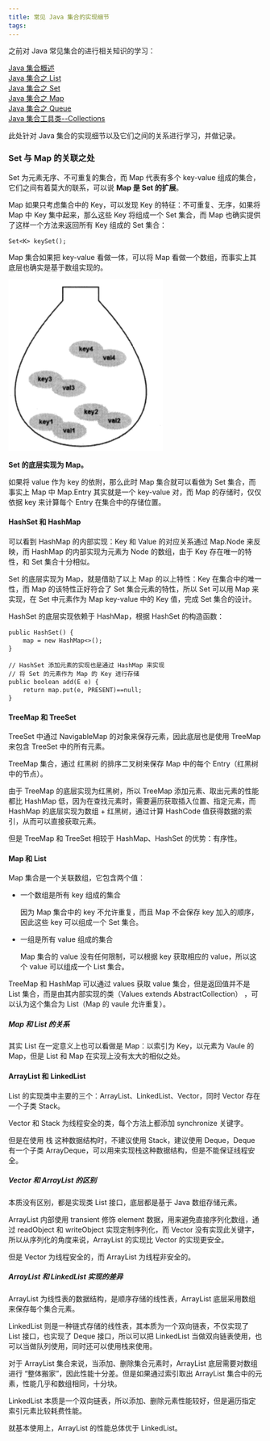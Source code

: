 ```yaml
---
title: 常见 Java 集合的实现细节
tags:
---
```



之前对 Java 常见集合的进行相关知识的学习：

[Java 集合概述](https://leegyplus.github.io/2019/05/09/Java%E9%9B%86%E5%90%88%E6%A6%82%E8%BF%B0/)<br>
[Java 集合之 List](https://leegyplus.github.io/2019/05/10/Java%E9%9B%86%E5%90%88%E4%B9%8BList/)<br>
[Java 集合之 Set](https://leegyplus.github.io/2019/05/09/Java-%E9%9B%86%E5%90%88%E4%B9%8B-Set/)<br>
[Java 集合之 Map](https://leegyplus.github.io/2019/05/10/Java%E9%9B%86%E5%90%88%E4%B9%8BMap/)<br>
[Java 集合之 Queue](https://leegyplus.github.io/2019/05/10/Java%E9%9B%86%E5%90%88%E4%B9%8BQueue/)<br>
[Java 集合工具类--Collections](https://leegyplus.github.io/2019/05/29/Java-%E9%9B%86%E5%90%88%E5%B7%A5%E5%85%B7%E7%B1%BB-Collections/)

此处针对 Java 集合的实现细节以及它们之间的关系进行学习，并做记录。

### Set 与 Map 的关联之处


Set 为元素无序、不可重复的集合，而 Map 代表有多个 key-value 组成的集合，它们之间有着莫大的联系，可以说 **Map 是 Set 的扩展**。

Map 如果只考虑集合中的 Key，可以发现 Key 的特征：不可重复、无序，如果将 Map 中 Key 集中起来，那么这些 Key 将组成一个 Set 集合，而 Map 也确实提供了这样一个方法来返回所有 Key 组成的 Set 集合：
```
Set<K> keySet();
```

Map 集合如果把 key-value 看做一体，可以将 Map 看做一个数组，而事实上其底层也确实是基于数组实现的。

![](/source/images/2020_02_05_01.png)

**Set 的底层实现为 Map。**



如果将 value 作为 key 的依附，那么此时 Map 集合就可以看做为 Set 集合，而事实上 Map 中 Map.Entry 其实就是一个 key-value 对，而 Map 的存储时，仅仅依据 key 来计算每个 Entry 在集合中的存储位置。


#### HashSet 和 HashMap

可以看到 HashMap 的内部实现：Key 和 Value 的对应关系通过  Map.Node 来反映，而 HashMap 的内部实现为元素为 Node 的数组，由于 Key 存在唯一的特性，和 Set 集合十分相似。

Set 的底层实现为 Map，就是借助了以上 Map 的以上特性：Key 在集合中的唯一性，而 Map 的该特性正好符合了 Set 集合元素的特性，所以 Set 可以用 Map 来实现，在 Set 中元素作为 Map key-value 中的 Key 值，完成 Set 集合的设计。

HashSet 的底层实现依赖于 HashMap，根据 HashSet 的构造函数：

```
public HashSet() {
    map = new HashMap<>();
}

// HashSet 添加元素的实现也是通过 HashMap 来实现
// 将 Set 的元素作为 Map 的 Key 进行存储
public boolean add(E e) {
    return map.put(e, PRESENT)==null;
}
```

#### TreeMap 和 TreeSet

TreeSet 中通过 NavigableMap 的对象来保存元素，因此底层也是使用 TreeMap 来包含 TreeSet 中的所有元素。


TreeMap 集合，通过 红黑树 的排序二叉树来保存 Map  中的每个 Entry（红黑树中的节点）。


由于 TreeMap 的底层实现为红黑树，所以 TreeMap 添加元素、取出元素的性能都比 HashMap 低，因为在查找元素时，需要遍历获取插入位置、指定元素，而 HashMap 的底层实现为数组 + 红黑树，通过计算 HashCode 值获得数据的索引，从而可以直接获取元素。


但是 TreeMap 和 TreeSet 相较于 HashMap、HashSet 的优势：有序性。


#### Map 和 List


Map 集合是一个关联数组，它包含两个值：

* 一个数组是所有 key 组成的集合
  
    因为 Map 集合中的 key 不允许重复，而且 Map 不会保存 key 加入的顺序，因此这些 key 可以组成一个 Set 集合。

* 一组是所有 value 组成的集合

    Map 集合的 value 没有任何限制，可以根据 key 获取相应的 value，所以这个 value 可以组成一个 List 集合。


TreeMap 和 HashMap 可以通过 values 获取 value 集合，但是返回值并不是 List 集合，而是由其内部实现的类（Values extends AbstractCollection） ，可以认为这个集合为  List（Map 的 vaule 允许重复）。

##### Map 和 List 的关系


其实 List 在一定意义上也可以看做是 Map：以索引为 Key，以元素为 Vaule 的 Map，但是 List 和 Map 在实现上没有太大的相似之处。


#### ArrayList 和 LinkedList


List 的实现类中主要的三个：ArrayList、LinkedList、Vector，同时 Vector 存在一个子类 Stack。

Vector 和 Stack 为线程安全的类，每个方法上都添加 synchronize 关键字。

但是在使用 栈 这种数据结构时，不建议使用 Stack，建议使用 Deque，Deque 有一个子类 ArrayDeque，可以用来实现栈这种数据结构，但是不能保证线程安全。


##### Vector 和 ArrayList 的区别


本质没有区别，都是实现类 List 接口，底层都是基于 Java 数组存储元素。


ArrayList 内部使用 transient 修饰 element 数据，用来避免直接序列化数组，通过 readObject 和 writeObject 实现定制序列化，而 Vector 没有实现此关键字，所以从序列化的角度来说，ArrayList 的实现比 Vector 的实现更安全。

但是 Vector 为线程安全的，而 ArrayList 为线程非安全的。

##### ArrayList 和 LinkedList 实现的差异


ArrayList 为线性表的数据结构，是顺序存储的线性表，ArrayList 底层采用数组来保存每个集合元素。

LinkedList 则是一种链式存储的线性表，其本质为一个双向链表，不仅实现了 List 接口，也实现了 Deque 接口，所以可以把 LinkedList 当做双向链表使用，也可以当做队列使用，同时还可以使用栈来使用。


对于 ArrayList 集合来说，当添加、删除集合元素时，ArrayList 底层需要对数组进行 “整体搬家”，因此性能十分差。但是如果通过索引取出 ArrayList 集合中的元素，性能几乎和数组相同，十分块。


LinkedList 本质是一个双向链表，所以添加、删除元素性能较好，但是遍历指定索引元素比较耗费性能。

就基本使用上，ArrayList 的性能总体优于 LinkedList。
